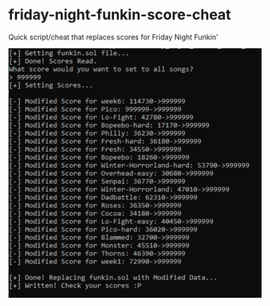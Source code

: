# friday-night-funkin-score-cheat
Quick script/cheat that replaces scores for Friday Night Funkin'

![](fnfcheat.PNG)
